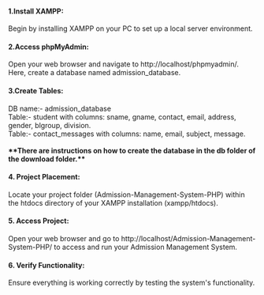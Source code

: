 <h4>1.Install XAMPP:</h4> Begin by installing XAMPP on your PC to set up a local server environment.

<h4>2.Access phpMyAdmin:</h4> Open your web browser and navigate to http://localhost/phpmyadmin/. Here, create a database named admission_database.

<h4>3.Create Tables:<br></h4>
          DB name:- admission_database<br>
            Table:-  student with columns: sname, gname, contact, email, address, gender, blgroup, division.<br>
            Table:- contact_messages with columns: name, email, subject, message.<br><br>
            <b>**There are instructions on how to create the database in the db folder of the download folder.**</b><br>

<h4>4. Project Placement:</h4> Locate your project folder (Admission-Management-System-PHP) within the htdocs directory of your XAMPP installation (xampp/htdocs).

<h4>5. Access Project:</h4> Open your web browser and go to http://localhost/Admission-Management-System-PHP/ to access and run your Admission Management System.

<h4>6. Verify Functionality:</h4> Ensure everything is working correctly by testing the system's functionality.
